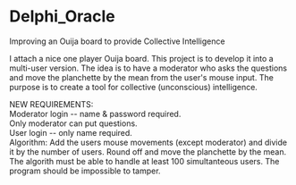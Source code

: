# Delphi_Oracle
Improving an Ouija board to provide Collective Intelligence

I attach a nice one player Ouija board. This project is to develop it into a multi-user version.
The idea is to have a moderator who asks the questions and move the planchette by the mean from the user's mouse input. The purpose is to create a tool for collective (unconscious) intelligence.

NEW REQUIREMENTS:<br>
Moderator login -- name & password required. <br>
Only moderator can put questions. <br>
User login -- only name required. <br>
Algorithm: Add the users mouse movements (except moderator) and divide it by the number of users. Round off and move the planchette by the mean.
The algorith must be able to handle at least 100 simultanteous users.
The program should be impossible to tamper.
